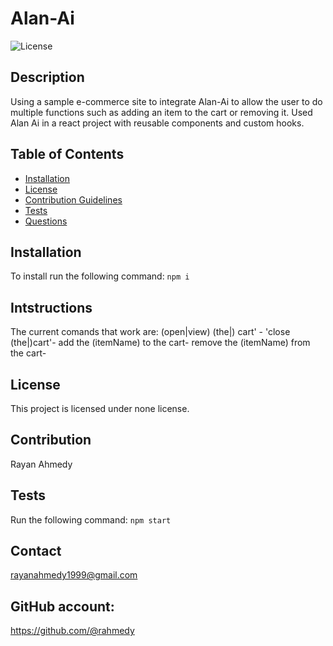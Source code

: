 # Alan-Ai
      
    
![License](https://img.shields.io/badge/License-none-blue.svg)
## Description
Using a sample e-commerce site to integrate Alan-Ai to allow the user to do multiple functions such as adding an item to the cart or removing it. Used Alan Ai in a react project with reusable components and custom hooks. 
## Table of Contents
* [Installation](#installation)
* [License](#license)
* [Contribution Guidelines](#contribution-guidelines)
* [Tests](#tests)
* [Questions](#questions)
## Installation
To install run the following command:
``` npm i ``` 

## Intstructions 
The current comands that work are:
(open|view) (the|) cart' - 
'close (the|)cart'-
add the (itemName) to the cart-
remove the (itemName) from the cart-

## License
This project is licensed under none license.
## Contribution 
Rayan Ahmedy
## Tests
Run the following command:
``` npm start ```


## Contact 
rayanahmedy1999@gmail.com

## GitHub account: 
https://github.com/@rahmedy
